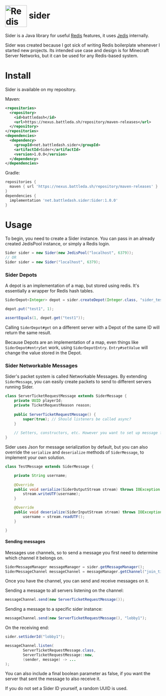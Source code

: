 # <img align="center" src="https://i.battleda.sh/7a727a2213355927dab19f8bec935885.png" alt="Redis Logo" width="70"> sider

Sider is a Java library for useful [Redis](https://redis.io/) features, it uses [Jedis](https://github.com/redis/jedis/) internally.

Sider was created because I got sick of writing Redis boilerplate whenever I started new projects.
Its intended use case and design is for Minecraft Server Networks, but it can be used for any Redis-based system.

# Install

Sider is available on my repository.

Maven:
```xml
<repositories>
  <repository>
    <id>battledash</id>
    <url>https://nexus.battleda.sh/repository/maven-releases</url>
  </repository>
</repositories>
<dependencies>
  <dependency>
    <groupId>net.battledash.sider</groupId>
    <artifactId>Sider</artifactId>
    <version>1.0.0</version>
  </dependency>
</dependencies>
```

Gradle:
```groovy
repositories {
  maven { url 'https://nexus.battleda.sh/repository/maven-releases' }
}
dependencies {
  implementation 'net.battledash.sider:Sider:1.0.0'
}
```

# Usage

To begin, you need to create a Sider instance. You can pass in an already created JedisPool instance,
or simply a Redis login.

```java
Sider sider = new Sider(new JedisPool("localhost", 6379));
// OR
Sider sider = new Sider("localhost", 6379);
```

### Sider Depots

A depot is an implementation of a map, but stored using redis. It's essentially a wrapper for Redis hash tables.
```java
SiderDepot<Integer> depot = sider.createDepot(Integer.class, "sider_test");

depot.put("test1", 1);

assertEquals(1, depot.get("test1"));
```

Calling `SiderDepot#get` on a different server with a Depot of the same ID will return the same result.

Because Depots are an implementation of a map, even things like `SiderDepot#entrySet` work, using `SiderDepotEntry`. `Entry#setValue` will change the value stored in the Depot.

### Sider Networkable Messages

Sider's packet system is called Networkable Messages. By extending `SiderMessage`, you can easily create packets to send to different servers running Sider.

```java
class ServerTicketRequestMessage extends SiderMessage {
    private UUID playerId;
    private TicketRequestReason reason;
    
    public ServerTicketRequestMessage() {
        super(true); // Should listeners be called async?
    }
    
    // Setters, constructors, etc. However you want to set up message fields.
}
```

Sider uses Json for message serialization by default, but you can also override the `serialize` and `deserialize` methods of `SiderMessage`, to implement your own solution.

```java
class TestMessage extends SiderMessage {

    private String username;
    
    @Override
    public void serialize(SiderOutputStream stream) throws IOException {
        stream.writeUTF(username);
    }

    @Override
    public void deserialize(SiderInputStream stream) throws IOException {
        username = stream.readUTF();
    }

}
```

#### Sending messages

Messages use channels, so to send a message you first need to determine which
channel it belongs on.

```java
SiderMessageManager messageManager = sider.getMessageManager();
SiderMessageChannel messageChannel = messageManager.getChannel("join_ticketing");
```

Once you have the channel, you can send and receive messages on it.

Sending a message to all servers listening on the channel:
```java
messageChannel.send(new ServerTicketRequestMessage());
```

Sending a message to a specific sider instance:
```java
messageChannel.send(new ServerTicketRequestMessage(), "lobby1");
```

On the receiving end:
```java
sider.setSiderId("lobby1");

messageChannel.listen(
        ServerTicketRequestMessage.class,
        ServerTicketRequestMessage::new,
        (sender, message) -> ...
);
```

You can also include a final boolean parameter as false, if you want the server that sent the message to also receive it.

If you do not set a Sider ID yourself, a random UUID is used.
